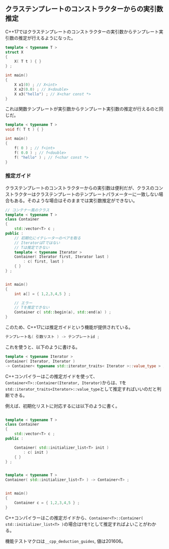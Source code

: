 ## クラステンプレートのコンストラクターからの実引数推定

C++17ではクラステンプレートのコンストラクターの実引数からテンプレート実引数の推定が行えるようになった。

~~~cpp
template < typename T >
struct X
{
    X( T t ) { }
} ;

int main()
{
    X x1(0) ; // X<int>
    X x2(0.0) ; // X<double>
    X x3("hello") ; // X<char const *>
}
~~~

これは関数テンプレートが実引数からテンプレート実引数の推定が行えるのと同じだ。

~~~cpp
template < typename T >
void f( T t ) { }

int main()
{
    f( 0 ) ; // f<int>
    f( 0.0 ) ; // f<double>
    f( "hello" ) ; // f<char const *>
}
~~~



### 推定ガイド

クラステンプレートのコンストラクターからの実引数は便利だが、クラスのコンストラクターはクラステンプレートのテンプレートパラメーターに一致しない場合もある。そのような場合はそのままでは実引数推定ができない。

~~~cpp
// コンテナー風のクラス
template < typename T >
class Container
{
    std::vector<T> c ;
public :
    // 初期化にイテレーターのペアを取る
    // IteratorはTではない
    // Tは推定できない
    template < typename Iterator >
    Container( Iterator first, Iterator last )
        : c( first, last )
    { }
} ;


int main()
{
    int a[] = { 1,2,3,4,5 } ;

    // エラー
    // Tを推定できない
    Container c( std::begin(a), std::end(a) ) ;
}
~~~

このため、C++17には推定ガイドという機能が提供されている。

~~~c++
テンプレート名( 引数リスト ) -> テンプレートid ;
~~~

これを使うと、以下のように書ける。

~~~c++
template < typename Iterator >
Container( Iterator, Iterator )
-> Container< typename std::iterator_traits< Iterator >::value_type > ;
~~~

C++コンパイラーはこの推定ガイドを使って、`Container<T>::Container(Iterator, Iterator)`からは、`T`を`std::iterator_traits<Iterator>::value_type`として推定すればいいのだと判断できる。

例えば、初期化リストに対応するには以下のように書く。

~~~cpp

template < typename T >
class Container
{
    std::vector<T> c ;
public :

    Container( std::initializer_list<T> init )
        : c( init )
    { }
} ;


template < typename T >
Container( std::initializer_list<T> ) -> Container<T> ;


int main()
{
    Container c = { 1,2,3,4,5 } ;
}
~~~

C++コンパイラーはこの推定ガイドから、`Container<T>::Container( std::initializer_list<T> )`の場合は`T`を`T`として推定すればよいことがわかる。

機能テストマクロは`__cpp_deduction_guides`, 値は201606。
